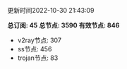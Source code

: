 更新时间2022-10-30 21:43:09

**总订阅: 45**
**总节点: 3590**
**有效节点: 846**
- v2ray节点: 307
- ss节点: 456
- trojan节点: 83
